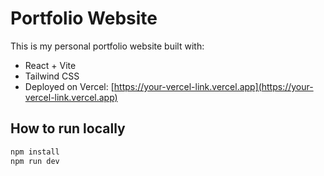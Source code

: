 # Portfolio Website

This is my personal portfolio website built with:
- React + Vite
- Tailwind CSS
- Deployed on Vercel: [https://your-vercel-link.vercel.app](https://your-vercel-link.vercel.app)

## How to run locally

```bash
npm install
npm run dev
